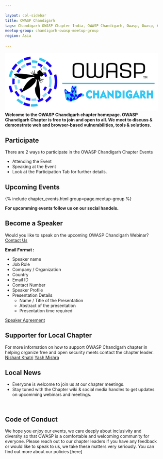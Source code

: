 ```yaml
---

layout: col-sidebar
title: OWASP Chandigarh
tags: Chandigarh OWASP Chapter India, OWASP Chandigarh, Owasp, Owasp, Chandigarh,Owasp chapter
meetup-group: chandigarh-owasp-meetup-group
region: Asia

---
```


![OWASP Chandigarh Logo](/assets/images/final.jpeg)<br>
<b>Welcome to the OWASP Chandigarh chapter homepage. OWASP Chandigarh Chapter is free to join and open to all. We meet to discuss & demonstrate web and browser-based vulnerabilities, tools & solutions.</b>

## Participate
There are 2 ways to participate in the OWASP Chandigarh Chapter Events
* Attending the Event
* Speaking at the Event 
* Look at the Participation Tab for further details.

## Upcoming Events<br>

{% include chapter_events.html group=page.meetup-group %}

<b>For upcomming events follow us on our social handels.</b> 

## Become a Speaker<br>
Would you like to speak on the upcoming OWASP Chandigarh Webinar? [Contact Us](mailto:nishant.khatri@owasp.org)

**Email Format :**

- Speaker name
- Job Role
- Company / Organization
- Country
- Email ID
- Contact Number
- Speaker Profile
- Presentation Details
    - Name / Title of the Presentation
    - Abstract of the presentation
    - Presentation time required
    
[Speaker Agreement](https://owasp.org/www-policy/legal/speaker-agreement)

## Supporter for Local Chapter
For more information on how to support OWASP Chandigarh chapter in helping organize free and open security meets contact the chapter leader.
[Nishant Khatri](mailto:nishant.khatri@owasp.org)
[Yash Mishra](mailto:yash.mishra@owasp.org)

## Local News
- Everyone is welcome to join us at our chapter meetings.
- Stay tuned with the Chapter wiki & social media handles to get updates on upcomming webinars and meetings.
<br>
<h2>Code of Conduct</h2>
We hope you enjoy our events, we care deeply about inclusivity and diversity so that OWASP is a comfortable and welcoming community for everyone. Please reach out to our chapter leaders if you have any feedback or would like to speak to us, we take these matters very seriously. You can find out more about our policies [here]


